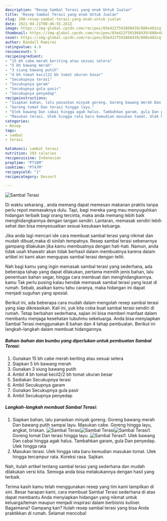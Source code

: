 ```yaml
---
description: "Resep Sambal Terasi yang enak Untuk Jualan"
title: "Resep Sambal Terasi yang enak Untuk Jualan"
slug: 100-resep-sambal-terasi-yang-enak-untuk-jualan
date: 2021-04-21T08:46:55.241Z
image: https://img-global.cpcdn.com/recipes/03e422f591868439/680x482cq70/sambal-terasi-foto-resep-utama.jpg
thumbnail: https://img-global.cpcdn.com/recipes/03e422f591868439/680x482cq70/sambal-terasi-foto-resep-utama.jpg
cover: https://img-global.cpcdn.com/recipes/03e422f591868439/680x482cq70/sambal-terasi-foto-resep-utama.jpg
author: Randall Ramirez
ratingvalue: 4.9
reviewcount: 5
recipeingredient:
- "15 bh cabe merah keriting atau sesuai selera"
- "5 bh bawang merah"
- "3 siung bawang putih"
- "4 bh tomat kecil22 bh tomat ukuran besar"
- "Secukupnya terasi"
- "Secukupnya garam"
- "Secukupnya gula pasir"
- "Secukupnya penyedap"
recipeinstructions:
- "Siapkan bahan, lalu panaskan minyak goreng. Goreng bawang merah Dan bawang putih sampai layu. Masukan cabe. Goreng hingga layu, angkat, tiriskan."
- "Goreng tomat Dan terasi hingga layu."
- "Ulek bawang Dan cabai hingga agak halus. Tambahkan garam, gula Dan penyedap. Ulek hingga rata"
- "Masukan terasi. Ulek hingga rata baru kemudian masukan tomat. Ulek hingga tercampur rata. Koreksi rasa. Sajikan."
categories:
- Resep
tags:
- sambal
- terasi

katakunci: sambal terasi 
nutrition: 293 calories
recipecuisine: Indonesian
preptime: "PT16M"
cooktime: "PT47M"
recipeyield: "1"
recipecategory: Dessert

---
```



![Sambal Terasi](https://img-global.cpcdn.com/recipes/03e422f591868439/680x482cq70/sambal-terasi-foto-resep-utama.jpg)

Di waktu  sekarang , anda memang dapat memesan makanan praktis tanpa perlu repot memasaknya dulu. Tapi, bagi mereka yang mau menyuguhkan hidangan terbaik bagi orang tercinta, maka anda memang lebih baik menghidangkannya dengan tangan sendiri. Lantaran, memasak sendiri lebih sehat dan bisa menyesuaikan sesuai kesukaan keluarga.

Jika anda lagi mencari ide cara membuat sambal terasi yang nikmat dan mudah dibuat,maka di sinilah tempatnya. Resep sambal terasi  sebenarnya gampang dilakukan jika kamu membuatnya dengan hati-hati. Namun, anda tidak usah khawatir akan tidak berhasil dalam membuatnya 
karena dalam artikel ini kami akan mengupas sambal terasi dengan teliti.  



Nah bagi kamu yang ingin memasak sambal terasi yang sederhana, ada beberapa tahap yang dapat dilakukan, pertama memilih jenis bahan, lalu penentuan bahan segar, hingga cara membuat dan menghidangkannya. kamu Tak perlu pusing kalau hendak memasak sambal terasi yang lezat di rumah. Sebab, asalkan kamu  tahu caranya, maka hidangan ini dapat menjadi suguhan yang spesial.

Berikut ini, ada beberapa cara mudah dalam mengolah resep sambal terasi yang siap dikreasikan. Kali ini, yuk kita coba buat sambal terasi sendiri di rumah. Tetap berbahan sederhana, sajian ini bisa memberi manfaat dalam membantu menjaga kesehatan tubuhmu sekeluarga. Anda bisa menyiapkan Sambal Terasi menggunakan 8 bahan dan 4 tahap pembuatan. Berikut ini langkah-langkah dalam membuat hidangannya.

<!--inarticleads1-->

##### Bahan-bahan dan bumbu yang diperlukan untuk pembuatan Sambal Terasi:

1. Gunakan 15 bh cabe merah keriting atau sesuai selera
1. Siapkan 5 bh bawang merah
1. Gunakan 3 siung bawang putih
1. Ambil 4 bh tomat kecil2/2 bh tomat ukuran besar
1. Sediakan Secukupnya terasi
1. Ambil Secukupnya garam
1. Gunakan Secukupnya gula pasir
1. Ambil Secukupnya penyedap




<!--inarticleads2-->

##### Langkah-langkah membuat Sambal Terasi:

1. Siapkan bahan, lalu panaskan minyak goreng. Goreng bawang merah Dan bawang putih sampai layu. Masukan cabe. Goreng hingga layu, angkat, tiriskan.
<img src="https://img-global.cpcdn.com/steps/72dc57a6c902def3/160x128cq70/sambal-terasi-langkah-memasak-1-foto.jpg" alt="Sambal Terasi"><img src="https://img-global.cpcdn.com/steps/43f5426395755aea/160x128cq70/sambal-terasi-langkah-memasak-1-foto.jpg" alt="Sambal Terasi"><img src="https://img-global.cpcdn.com/steps/6dd8c82aff3ee5ad/160x128cq70/sambal-terasi-langkah-memasak-1-foto.jpg" alt="Sambal Terasi">1. Goreng tomat Dan terasi hingga layu.
<img src="https://img-global.cpcdn.com/steps/2ab38b256af07a85/160x128cq70/sambal-terasi-langkah-memasak-2-foto.jpg" alt="Sambal Terasi">1. Ulek bawang Dan cabai hingga agak halus. Tambahkan garam, gula Dan penyedap. Ulek hingga rata
1. Masukan terasi. Ulek hingga rata baru kemudian masukan tomat. Ulek hingga tercampur rata. Koreksi rasa. Sajikan.




Nah, itulah artikel tentang  sambal terasi  yang sederhana dan mudah dilakukan versi kita. Semoga anda bisa melakukannya dengan hasil yang terbaik. 

Terima kasih kamu telah menggunakan resep yang tim kami tampilkan di sini. Besar harapan kami, cara membuat  Sambal Terasi sederhana di atas dapat membantu Anda menyiapkan hidangan yang nikmat untuk keluarga/teman maupun menjadi inspirasi dalam berbisnis kuliner. Bagaimana? Gampang kan? Itulah resep sambal terasi yang bisa Anda praktikkan di rumah. Selamat mencoba!

